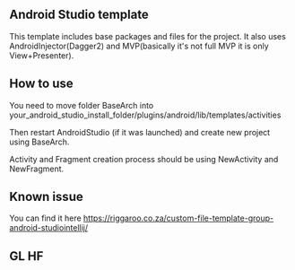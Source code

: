 ## Android Studio template

This template includes base packages and files for the project.
It also uses AndroidInjector(Dagger2) and MVP(basically it's not full MVP it is only View+Presenter).

## How to use

You need to move folder BaseArch into your_android_studio_install_folder/plugins/android/lib/templates/activities

Then restart AndroidStudio (if it was launched) and create new project using BaseArch.

Activity and Fragment creation process should be using NewActivity and NewFragment.

## Known issue

You can find it here https://riggaroo.co.za/custom-file-template-group-android-studiointellij/

## GL HF
